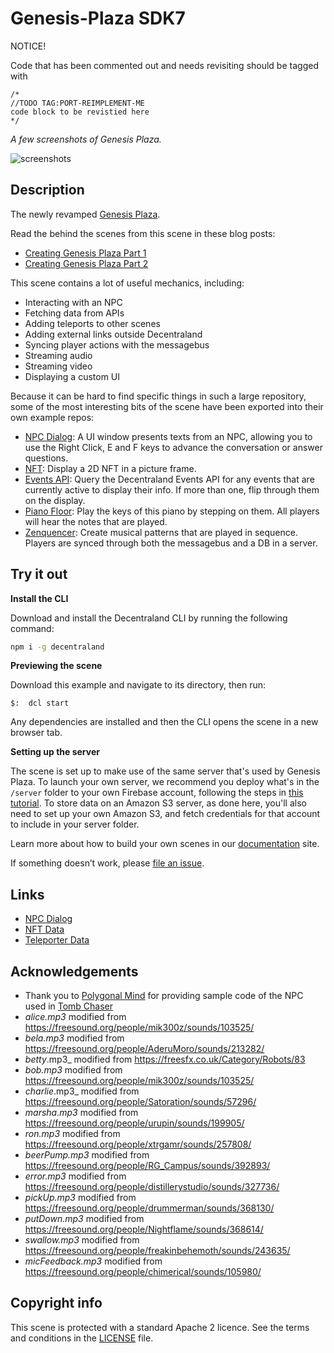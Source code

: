 # Genesis-Plaza SDK7

NOTICE!

Code that has been commented out and needs revisiting should be tagged with 

```
/*
//TODO TAG:PORT-REIMPLEMENT-ME
code block to be revistied here
*/
```

_A few screenshots of Genesis Plaza._

![screenshots](https://github.com/decentraland-scenes/Genesis-Plaza/blob/master/screenshots/genesis-plaza-final.jpg)

## Description
The newly revamped [Genesis Plaza](https://play.decentraland.org/).

Read the behind the scenes from this scene in these blog posts:
- [Creating Genesis Plaza Part 1](https://decentraland.org/blog/tutorials/creating-genesis-plaza-part-1/)
- [Creating Genesis Plaza Part 2](https://decentraland.org/blog/tutorials/creator-genesis-plaza-part-2/)

This scene contains a lot of useful mechanics, including:
- Interacting with an NPC
- Fetching data from APIs
- Adding teleports to other scenes
- Adding external links outside Decentraland
- Syncing player actions with the messagebus
- Streaming audio
- Streaming video
- Displaying a custom UI

Because it can be hard to find specific things in such a large repository, some of the most interesting bits of the scene have been exported into their own example repos:

- [NPC Dialog](https://github.com/decentraland-scenes/npc-dialog-example-scene): A UI window presents texts from an NPC, allowing you to use the Right Click, E and F keys to advance the conversation or answer questions.
- [NFT](https://github.com/decentraland-scenes/Certified-criptokitty): Display a 2D NFT in a picture frame.
- [Events API](https://github.com/decentraland-scenes/Events-API): Query the Decentraland Events API for any events that are currently active to display their info. If more than one, flip through them on the display.
- [Piano Floor](https://github.com/decentraland-scenes/piano-floor-example-scene): Play the keys of this piano by stepping on them. All players will hear the notes that are played.
- [Zenquencer](https://github.com/decentraland-scenes/Zenquencer): Create musical patterns that are played in sequence. Players are synced through both the messagebus and a DB in a server.


## Try it out

**Install the CLI**

Download and install the Decentraland CLI by running the following command:

```bash
npm i -g decentraland
```

**Previewing the scene**

Download this example and navigate to its directory, then run:

```
$:  dcl start
```

Any dependencies are installed and then the CLI opens the scene in a new browser tab.

**Setting up the server**

The scene is set up to make use of the same server that's used by Genesis Plaza. To launch your own server, we recommend you deploy what's in the `/server` folder to your own Firebase account, following the steps in [this tutorial](https://decentraland.org/blog/tutorials/servers-part-2/). To store data on an Amazon S3 server, as done here, you'll also need to set up your own Amazon S3, and fetch credentials for that account to include in your server folder.

Learn more about how to build your own scenes in our [documentation](https://docs.decentraland.org/) site.

If something doesn’t work, please [file an issue](https://github.com/decentraland-scenes/Awesome-Repository/issues/new).



## Links
- [NPC Dialog](https://docs.google.com/spreadsheets/d/1cpD_T0jgLFA0zrU5izp5y60Q2nof2ok-Eof1mbTBfgE/edit?usp=sharing) 
- [NFT Data](https://docs.google.com/spreadsheets/d/157IMZB91LFsBRnEofxlBO0nqjDAWLITOFLWnA414Pck/edit?usp=sharing)
- [Teleporter Data](https://docs.google.com/spreadsheets/d/1Hhv_B8lq9hDAmONi9iqcBRZXN2TIoaNx6SKs71Cfqj8/edit?usp=sharing)

## Acknowledgements
- Thank you to [Polygonal Mind](https://www.polygonalmind.com/) for providing sample code of the NPC used in [Tomb Chaser](https://play.decentraland.org/?position=12,46) 
- _alice.mp3_ modified from https://freesound.org/people/mik300z/sounds/103525/
- _bela.mp3_ modified from https://freesound.org/people/AderuMoro/sounds/213282/
- _betty_.mp3_ modified from https://freesfx.co.uk/Category/Robots/83
- _bob.mp3_ modified from https://freesound.org/people/mik300z/sounds/103525/ 
- _charlie_.mp3_ modified from https://freesound.org/people/Satoration/sounds/57296/ 
- _marsha.mp3_ modified from https://freesound.org/people/urupin/sounds/199905/
- _ron.mp3_ modified from https://freesound.org/people/xtrgamr/sounds/257808/
- _beerPump.mp3_ modified from https://freesound.org/people/RG_Campus/sounds/392893/
- _error.mp3_ modified from https://freesound.org/people/distillerystudio/sounds/327736/
- _pickUp.mp3_ modified from https://freesound.org/people/drummerman/sounds/368130/
- _putDown.mp3_ modified from https://freesound.org/people/Nightflame/sounds/368614/
- _swallow.mp3_ modified from https://freesound.org/people/freakinbehemoth/sounds/243635/
- _micFeedback.mp3_ modified from https://freesound.org/people/chimerical/sounds/105980/

## Copyright info

This scene is protected with a standard Apache 2 licence. See the terms and conditions in the [LICENSE](/LICENSE) file.


